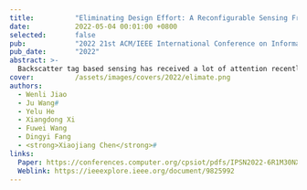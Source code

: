 ```yaml
---
title:          "Eliminating Design Effort: A Reconfigurable Sensing Framework For Chipless, Backscatter Tags"
date:           2022-05-04 00:01:00 +0800
selected:       false
pub:            "2022 21st ACM/IEEE International Conference on Information Processing in Sensor Networks (IPSN)"
pub_date:       "2022"
abstract: >-
  Backscatter tag based sensing has received a lot of attention recently due to the battery-free, low-cost and widespread use of backscatter tags, e.g., RFIDs. Despite that, they suffer from an ex-tensive, costly, and time-consuming redesign effort when there are changes in application requirements, such as changes in sensing targets or working frequency bands. This paper introduces a reconfigurable sensing framework, which enables us to easily reconfigure the design parameters of chipless backscatter tags for sensing different targets or working with differ-ent frequency bands, without the need of onerous design effort. To realize this vision, we capture the relationship between the application requirements and the sensing tag's design parameters. This relationship enables us to fast and efficiently reconfigure/change an existing sensing tag design for meeting new application requirements. Real-world experiments show that, by using our reconfig-urable framework to flexibly redesign a tag's parameters, the sensing tag achieves more than 92.1 % accuracy for sensing four different applications and working on four different frequency bands.
cover:          /assets/images/covers/2022/elimate.png
authors:
  - Wenli Jiao
  - Ju Wang#
  - Yelu He
  - Xiangdong Xi
  - Fuwei Wang
  - Dingyi Fang
  - <strong>Xiaojiang Chen</strong>#
links:
  Paper: https://conferences.computer.org/cpsiot/pdfs/IPSN2022-6R1M30NXCSXmbVKUqzz1Of/962400a298/962400a298.pdf
  Weblink: https://ieeexplore.ieee.org/document/9825992
---
```

